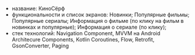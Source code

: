 - название: КиноСёрф
- функциональности и список экранов:
Новинки;
Популярные фильмы;
Популярные сериалы;
Информация о фильме (по клику на фильм в новинках и популярные);
Информация о сериале (по клику);
- стек технологий:
Navigation Component, MVVM на Android Architecure Components, Kotlin Coroutines, Flow, Retrofit, GsonConverter, Paging
